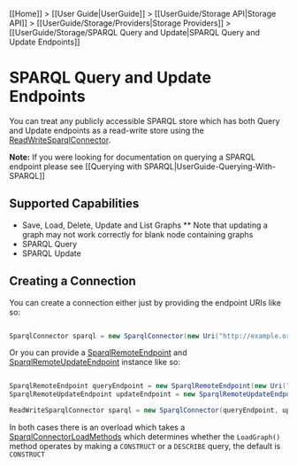 [[Home]] > [[User Guide|UserGuide]] > [[UserGuide/Storage API|Storage API]] > [[UserGuide/Storage/Providers|Storage Providers]] > [[UserGuide/Storage/SPARQL Query and Update|SPARQL Query and Update Endpoints]]

# SPARQL Query and Update Endpoints 

You can treat any publicly accessible SPARQL store which has both Query and Update endpoints as a read-write store using the [ReadWriteSparqlConnector](http://www.dotnetrdf.org/api/index.asp?Topic=VDS.RDF.Storage.ReadWriteSparqlConnector).

**Note:** If you were looking for documentation on querying a SPARQL endpoint please see [[Querying with SPARQL|UserGuide-Querying-With-SPARQL]]

## Supported Capabilities 

* Save, Load, Delete, Update and List Graphs
** Note that updating a graph may not work correctly for blank node containing graphs
* SPARQL Query
* SPARQL Update

## Creating a Connection 

You can create a connection either just by providing the endpoint URIs like so:

```csharp

SparqlConnector sparql = new SparqlConnector(new Uri("http://example.org/query"), new Uri("http://example.org/update"));
```

Or you can provide a [SparqlRemoteEndpoint](http://www.dotnetrdf.org/api/index.asp?Topic=VDS.RDF.SparqlRemoteEndpoint) and [SparqlRemoteUpdateEndpoint](http://www.dotnetrdf.org/api/index.asp?Topic=VDS.RDF.SparqlRemoteUpdateEndpoint) instance like so:

```csharp

SparqlRemoteEndpoint queryEndpoint = new SparqlRemoteEndpoint(new Uri("http://example.org/query"), "http://default-graph-uri");
SparqlRemoteUpdateEndpoint updateEndpoint = new SparqlRemoteUpdateEndpoint(new Uri("http://example.org/update"));

ReadWriteSparqlConnector sparql = new SparqlConnector(queryEndpoint, updateEndpoint);
```

In both cases there is an overload which takes a [SparqlConnectorLoadMethods](http://www.dotnetrdf.org/api/index.asp?Topic=VDS.RDF.Storage.SparqlConnectorLoadMethod) which determines whether the `LoadGraph()` method operates by making a `CONSTRUCT` or a `DESCRIBE` query, the default is `CONSTRUCT`
